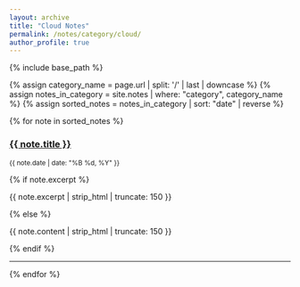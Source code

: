 ```yaml
---
layout: archive
title: "Cloud Notes"
permalink: /notes/category/cloud/
author_profile: true
---
```


{% include base_path %}

{% assign category_name = page.url | split: '/' | last | downcase %}
{% assign notes_in_category = site.notes | where: "category", category_name %}
{% assign sorted_notes = notes_in_category | sort: "date" | reverse %}

{% for note in sorted_notes %}
  <div class="archive__item">
    <h3 class="archive__item-title">
      <a href="{{ note.url | relative_url }}">{{ note.title }}</a>
    </h3>
    <p><small>{{ note.date | date: "%B %d, %Y" }}</small></p>
    {% if note.excerpt %}
      <p>{{ note.excerpt | strip_html | truncate: 150 }}</p>
    {% else %}
      <p>{{ note.content | strip_html | truncate: 150 }}</p>
    {% endif %}
  </div>
  <hr />
{% endfor %}
